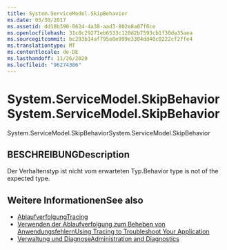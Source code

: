 ```yaml
---
title: System.ServiceModel.SkipBehavior
ms.date: 03/30/2017
ms.assetid: dd18b390-0624-4a38-aad3-802e8a07f6ce
ms.openlocfilehash: 31c0c29271eb6533c120d2b7593cb1f30da35aea
ms.sourcegitcommit: bc293b14af795e0e999e3304dd40c0222cf2ffe4
ms.translationtype: MT
ms.contentlocale: de-DE
ms.lasthandoff: 11/26/2020
ms.locfileid: "96274386"
---
```

# <a name="systemservicemodelskipbehavior"></a><span data-ttu-id="03c47-102">System.ServiceModel.SkipBehavior</span><span class="sxs-lookup"><span data-stu-id="03c47-102">System.ServiceModel.SkipBehavior</span></span>

<span data-ttu-id="03c47-103">System.ServiceModel.SkipBehavior</span><span class="sxs-lookup"><span data-stu-id="03c47-103">System.ServiceModel.SkipBehavior</span></span>  
  
## <a name="description"></a><span data-ttu-id="03c47-104">BESCHREIBUNG</span><span class="sxs-lookup"><span data-stu-id="03c47-104">Description</span></span>  

 <span data-ttu-id="03c47-105">Der Verhaltenstyp ist nicht vom erwarteten Typ.</span><span class="sxs-lookup"><span data-stu-id="03c47-105">Behavior type is not of the expected type.</span></span>  
  
## <a name="see-also"></a><span data-ttu-id="03c47-106">Weitere Informationen</span><span class="sxs-lookup"><span data-stu-id="03c47-106">See also</span></span>

- [<span data-ttu-id="03c47-107">Ablaufverfolgung</span><span class="sxs-lookup"><span data-stu-id="03c47-107">Tracing</span></span>](index.md)
- [<span data-ttu-id="03c47-108">Verwenden der Ablaufverfolgung zum Beheben von Anwendungsfehlern</span><span class="sxs-lookup"><span data-stu-id="03c47-108">Using Tracing to Troubleshoot Your Application</span></span>](using-tracing-to-troubleshoot-your-application.md)
- [<span data-ttu-id="03c47-109">Verwaltung und Diagnose</span><span class="sxs-lookup"><span data-stu-id="03c47-109">Administration and Diagnostics</span></span>](../index.md)
